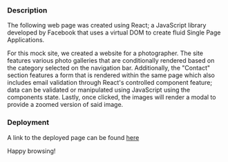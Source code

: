 ### Description 
The following web page was created using React; a JavaScript library developed by Facebook that uses a virtual DOM to create fluid Single Page Applications. 

For this mock site, we created a website for a photographer. The site features various photo galleries that are conditionally rendered based on the category selected on the navigation bar. Additionally, the "Contact" section features a form that is rendered within the same page which also includes email validation through React's controlled component feature; data can be validated or manipulated using JavaScript using the components state. Lastly, once clicked, the images will render a modal to provide a zoomed version of said image.

### Deployment
A link to the deployed page can be found [here](http://nnavarr.github.io/photo-port)

Happy browsing! 
